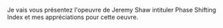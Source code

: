 Je vais vous présentez l'opeuvre de Jeremy Shaw intituler Phase Shifting Index et mes appréciations pour cette oeuvre.
